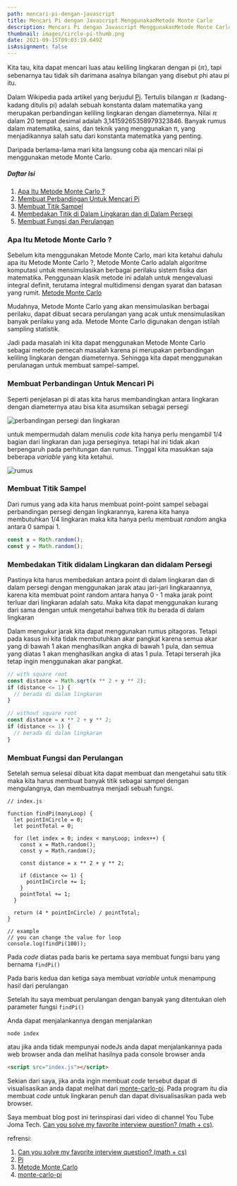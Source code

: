 ```yaml
---
path: mencari-pi-dengan-javascript
title: Mencari Pi dengan Javascript MenggunakanMetode Monte Carlo
description: Mencari Pi dengan Javascript MenggunakanMetode Monte Carlo
thumbnail: images/circle-pi-thumb.png
date: 2021-09-15T09:03:19.649Z
isAssignment: false
---
```


Kita tau, kita dapat mencari luas atau keliling lingkaran dengan pi (<span>&#8508;</span>), tapi sebenarnya tau tidak sih darimana asalnya bilangan yang disebut phi atau pi itu.

Dalam Wikipedia pada artikel yang berjudul [Pi](https://id.wikipedia.org/wiki/Pi). Tertulis bilangan <span>&#8508;</span> (kadang-kadang ditulis pi) adalah sebuah konstanta dalam matematika yang merupakan perbandingan keliling lingkaran dengan diameternya. Nilai <span>&#8508;</span> dalam 20 tempat desimal adalah 3,14159265358979323846. Banyak rumus dalam matematika, sains, dan teknik yang menggunakan π, yang menjadikannya salah satu dari konstanta matematika yang penting.

Daripada berlama-lama mari kita langsung coba aja mencari nilai pi menggunakan metode Monte Carlo.

##### Daftar Isi

1. [Apa Itu Metode Monte Carlo ?](#monte-carlo-method "Metode Monte Carlo")
2. [Membuat Perbandingan Untuk Mencari Pi](#simple-comparison "Perbandingan Mudah")
3. [Membuat Titik Sampel](#sample-point "Titik Sample")
4. [Membedakan Titik di Dalam Lingkaran dan di Dalam Persegi](#differentiate-inner-outter "Membedakan dalam luar")
5. [Membuat Fungsi dan Perulangan](#creating-function-and-loop "Membuat Fungsi dan Perulangan")

<h3 id="monte-carlo-method">Apa Itu Metode Monte Carlo ?</h3>

Sebelum kita menggunakan Metode Monte Carlo, mari kita ketahui dahulu apa itu Metode Monte Carlo ?, Metode Monte Carlo adalah algoritme komputasi untuk mensimulasikan berbagai perilaku sistem fisika dan matematika. Penggunaan klasik metode ini adalah untuk mengevaluasi integral definit, terutama integral multidimensi dengan syarat dan batasan yang rumit. [Metode Monte Carlo](https://id.wikipedia.org/wiki/Metode_Monte_Carlo)

Mudahnya, Metode Monte Carlo yang akan mensimulasikan berbagai perilaku, dapat dibuat secara perulangan yang acak untuk mensimulasikan banyak perilaku yang ada. Metode Monte Carlo digunakan dengan istilah sampling statistik.

Jadi pada masalah ini kita dapat menggunakan Metode Monte Carlo sebagai metode pemecah masalah karena pi merupakan perbandingan keliling lingkaran dengan diameternya. Sehingga kita dapat menggunakan perulanagan untuk membuat sampel-sampel.

<h3 id="simple-comparison">Membuat Perbandingan Untuk Mencari Pi</h3>

Seperti penjelasan pi di atas kita harus membandingkan antara lingkaran dengan diameternya atau bisa kita asumsikan sebagai persegi

![perbandingan persegi dan lingkaran](/assets/circle-pi.png "perbandingan persegi dan lingkaran")

untuk mempermudah dalam menulis _code_ kita hanya perlu mengambil 1/4 bagian dari lingkaran dan juga perseginya. tetapi hal ini tidak akan berpengaruh pada perhitungan dan rumus. Tinggal kita masukkan saja beberapa _variable_ yang kita ketahui.

![rumus](/assets/circle-pi-formula.png "rumus")

<h3 id="sample-point">Membuat Titik Sampel</h3>

Dari rumus yang ada kita harus membuat point-point sampel sebagai perbandingan persegi dengan lingkarannya, karena kita hanya membutuhkan 1/4 lingkaran maka kita hanya perlu membuat _random_ angka antara 0 sampai 1.

```js
const x = Math.random();
const y = Math.random();
```

<h3 id="differentiate-inner-outter">Membedakan Titik didalam Lingkaran dan didalam Persegi</h3>

Pastinya kita harus membedakan antara point di dalam lingkaran dan di dalam persegi dengan menggunakan jarak atau jari-jari lingkaraannya, karena kita membuat point random antara hanya 0 - 1 maka jarak point terluar dari lingkaran adalah satu. Maka kita dapat menggunakan kurang dari sama dengan untuk mengetahui bahwa titik itu berada di dalam lingkaran

Dalam mengukur jarak kita dapat menggunakan rumus pitagoras. Tetapi pada kasus ini kita tidak membutuhkan akar pangkat karena semua akar yang di bawah 1 akan menghasilkan angka di bawah 1 pula, dan semua yang diatas 1 akan menghasilkan angka di atas 1 pula. Tetapi terserah jika tetap ingin menggunakan akar pangkat.

```js
// with square root
const distance = Math.sqrt(x ** 2 + y ** 2);
if (distance <= 1) {
  // berada di dalam lingkaran
}
```

```js
// without square root
const distance = x ** 2 + y ** 2;
if (distance <= 1) {
  // berada di dalam lingkaran
}
```

<h3 id="creating-function-and-loop">Membuat Fungsi dan Perulangan</h3>

Setelah semua selesai dibuat kita dapat membuat dan mengetahui satu titik maka kita harus membuat banyak titik sebagai sampel dengan mengulangnya, dan membuatnya menjadi sebuah fungsi.

```js{numberLines:true}
// index.js

function findPi(manyLoop) {
  let pointInCircle = 0;
  let pointTotal = 0;

  for (let index = 0; index < manyLoop; index++) {
    const x = Math.random();
    const y = Math.random();

    const distance = x ** 2 + y ** 2;

    if (distance <= 1) {
      pointInCircle += 1;
    }
    pointTotal += 1;
  }

  return (4 * pointInCircle) / pointTotal;
}

// example
// you can change the value for loop
console.log(findPi(100));
```

Pada _code_ diatas pada baris ke pertama saya membuat fungsi baru yang bernama `findPi()`

Pada baris kedua dan ketiga saya membuat _variable_ untuk menampung hasil dari perulangan

Setelah itu saya membuat perulangan dengan banyak yang ditentukan oleh parameter fungsi `findPi()`

Anda dapat menjalankannya dengan menjalankan

```shell
node index
```

atau jika anda tidak mempunyai nodeJs anda dapat menjalankannya pada web browser anda dan melihat hasilnya pada console browser anda

```html
<script src="index.js"></script>
```

Sekian dari saya, jika anda ingin membuat _code_ tersebut dapat di visualisasikan anda dapat melihat dari [monte-carlo-pi](https://github.com/Dan-Q/monte-carlo-pi). Pada program itu dia membuat _code_ untuk lingkaran penuh dan dapat divisualisasikan pada web browser.

Saya membuat blog post ini terinspirasi dari video di channel You Tube Joma Tech. [Can you solve my favorite interview question? (math + cs)](https://youtu.be/pvimAM_SLic).

refrensi:

1. [Can you solve my favorite interview question? (math + cs)](https://youtu.be/pvimAM_SLic)
2. [Pi](https://id.wikipedia.org/wiki/Pi)
3. [Metode Monte Carlo](https://id.wikipedia.org/wiki/Metode_Monte_Carlo)
4. [monte-carlo-pi](https://github.com/Dan-Q/monte-carlo-pi)
